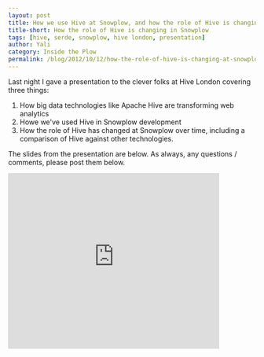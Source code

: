```yaml
---
layout: post
title: How we use Hive at Snowplow, and how the role of Hive is changing. (Slides from our presentation to Hive London.)
title-short: How the role of Hive is changing in Snowplow
tags: [hive, serde, snowplow, hive london, presentation]
author: Yali
category: Inside the Plow
permalink: /blog/2012/10/12/how-the-role-of-hive-is-changing-at-snowplow/
---
```


Last night I gave a presentation to the clever folks at Hive London covering three things:

1. How big data technologies like Apache Hive are transforming web analytics
2. Howe we've used Hive in Snowplow development
3. How the role of Hive has changed at Snowplow over time, including a comparison of Hive against other technologies.

The slides from the presentation are below. As always, any questions / comments, please post them below.

<div class="iframe-container">
    <iframe src="http://www.slideshare.net/slideshow/embed_code/14696456" width="427" height="356" frameborder="0" marginwidth="0" marginheight="0" scrolling="no" style="border:1px solid #CCC;border-width:1px 1px 0;margin-bottom:5px" >      </iframe>
</div>
